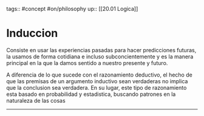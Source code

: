 tags:: #concept  #on/philosophy 
up:: [[20.01 Logica]]
# Induccion
Consiste en usar las experiencias pasadas para hacer predicciones futuras, la usamos de forma cotidiana e incluso subconcientemente y es la manera principal en la que la damos sentido a nuestro presente y futuro.

A diferencia de lo que sucede con el razonamiento deductivo, el hecho de que las premisas de un argumento inductivo sean verdaderas no implica que la conclusion sea verdadera. En su lugar, este tipo de razonamiento esta basado en probabilidad y estadistica, buscando patrones en la naturaleza de las cosas
___
